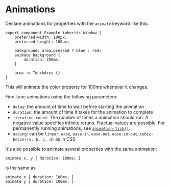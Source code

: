 <!-- Copyright © SixtyFPS GmbH <info@slint.dev> ; SPDX-License-Identifier: MIT -->
# Animations

Declare animations for properties with the `animate` keyword like this:

```slint
export component Example inherits Window {
    preferred-width: 100px;
    preferred-height: 100px;

    background: area.pressed ? blue : red;
    animate background {
        duration: 250ms;
    }

    area := TouchArea {}
}
```

This will animate the color property for 100ms whenever it changes.

Fine-tune animations using the following parameters:

-   `delay`: the amount of time to wait before starting the animation
-   `duration`: the amount of time it takes for the animation to complete
-   `iteration-count`: The number of times a animation should run. A negative value specifies
    infinite reruns. Fractual values are possible.
    For permanently running animations, see [`animation-tick()`](../builtins/functions.md#animation-tick-duration).
-   `easing`: can be `linear`, `ease`, `ease-in`, `ease-out`, `ease-in-out`, `cubic-bezier(a, b, c, d)` as in CSS

It's also possible to animate several properties with the same animation:

```slint,ignore
animate x, y { duration: 100ms; }
```

is the same as

```slint,ignore
animate x { duration: 100ms; }
animate y { duration: 100ms; }
```
